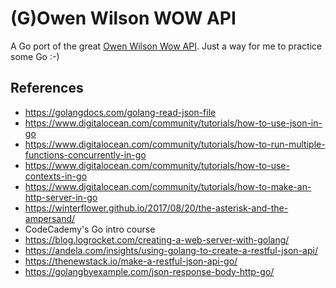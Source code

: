 # (G)Owen Wilson WOW API

A Go port of the great [Owen Wilson Wow API](https://owen-wilson-wow-api.herokuapp.com). Just a way for me to practice some Go :-)

## References

- https://golangdocs.com/golang-read-json-file
- https://www.digitalocean.com/community/tutorials/how-to-use-json-in-go
- https://www.digitalocean.com/community/tutorials/how-to-run-multiple-functions-concurrently-in-go
- https://www.digitalocean.com/community/tutorials/how-to-use-contexts-in-go
- https://www.digitalocean.com/community/tutorials/how-to-make-an-http-server-in-go
- https://winterflower.github.io/2017/08/20/the-asterisk-and-the-ampersand/
- CodeCademy's Go intro course
- https://blog.logrocket.com/creating-a-web-server-with-golang/
- https://andela.com/insights/using-golang-to-create-a-restful-json-api/
- https://thenewstack.io/make-a-restful-json-api-go/
- https://golangbyexample.com/json-response-body-http-go/